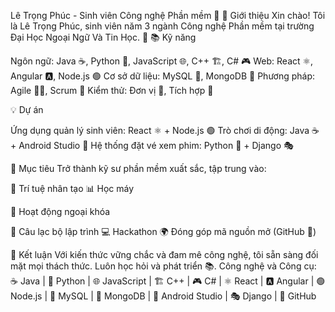 Lê Trọng Phúc - Sinh viên Công nghệ Phần mềm 🚀
👋 Giới thiệu
Xin chào! Tôi là Lê Trọng Phúc, sinh viên năm 3 ngành Công nghệ Phần mềm tại trường Đại Học Ngoại Ngữ Và Tin Học. 🌟
📚 Kỹ năng

Ngôn ngữ: Java ☕, Python 🐍, JavaScript 🌐, C++ 🏗️, C# 🎮
Web: React ⚛️, Angular 🅰️, Node.js 🟢
Cơ sở dữ liệu: MySQL 🐬, MongoDB 🍃
Phương pháp: Agile 🏃‍♂️, Scrum 🏉
Kiểm thử: Đơn vị 🔬, Tích hợp 🧩

💡 Dự án

Ứng dụng quản lý sinh viên: React ⚛️ + Node.js 🟢
Trò chơi di động: Java ☕ + Android Studio 🤖
Hệ thống đặt vé xem phim: Python 🐍 + Django 🎭

🎯 Mục tiêu
Trở thành kỹ sư phần mềm xuất sắc, tập trung vào:

🤖 Trí tuệ nhân tạo
📊 Học máy

🌈 Hoạt động ngoại khóa

👥 Câu lạc bộ lập trình
💻 Hackathon
🌍 Đóng góp mã nguồn mở (GitHub 🐙)

🌟 Kết luận
Với kiến thức vững chắc và đam mê công nghệ, tôi sẵn sàng đối mặt mọi thách thức. Luôn học hỏi và phát triển 📚.
Công nghệ và Công cụ:
☕ Java | 🐍 Python | 🌐 JavaScript | 🏗️ C++ | 🎮 C# | ⚛️ React | 🅰️ Angular | 🟢 Node.js | 🐬 MySQL | 🍃 MongoDB | 🤖 Android Studio | 🎭 Django | 🐙 GitHub
